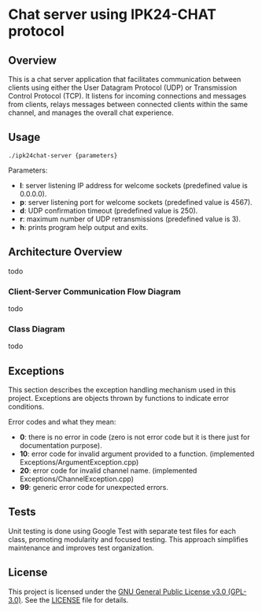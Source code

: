 # Chat server using IPK24-CHAT protocol

## Overview
This is a chat server application that facilitates communication between clients using either the User Datagram Protocol (UDP) or Transmission Control Protocol (TCP). It listens for incoming connections and messages from clients, relays messages between connected clients within the same channel, and manages the overall chat experience.

## Usage
```./ipk24chat-server {parameters}```

Parameters:<br>
- **l**: server listening IP address for welcome sockets (predefined value is 0.0.0.0).
- **p**: server listening port for welcome sockets (predefined value is 4567).
- **d**: UDP confirmation timeout (predefined value is 250).
- **r**: maximum number of UDP retransmissions (predefined value is 3).
- **h**: prints program help output and exits.

## Architecture Overview
todo

### Client-Server Communication Flow Diagram
todo

### Class Diagram
todo

## Exceptions
This section describes the exception handling mechanism used in this project. Exceptions are objects thrown by functions to indicate error conditions.

Error codes and what they mean:
- **0**: there is no error in code (zero is not error code but it is there just for documentation purpose).
- **10**: error code for invalid argument provided to a function. (implemented Exceptions/ArgumentException.cpp)
- **20**: error code for invalid channel name. (implemented Exceptions/ChannelException.cpp)
- **99**: generic error code for unexpected errors.

## Tests
Unit testing is done using Google Test with separate test files for each class, promoting modularity and focused testing.  This approach simplifies maintenance and improves test organization.

## License
This project is licensed under the [GNU General Public License v3.0 (GPL-3.0)](https://www.gnu.org/licenses/gpl-3.0.html). See the [LICENSE](LICENSE) file for details.
